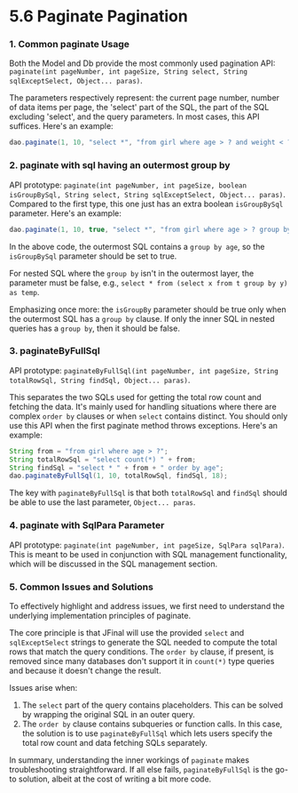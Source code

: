 # 5.6 Paginate Pagination

### 1. Common paginate Usage

Both the Model and Db provide the most commonly used pagination API: `paginate(int pageNumber, int pageSize, String select, String sqlExceptSelect, Object... paras)`. 

The parameters respectively represent: the current page number, number of data items per page, the 'select' part of the SQL, the part of the SQL excluding 'select', and the query parameters. In most cases, this API suffices. Here's an example:

```java
dao.paginate(1, 10, "select *", "from girl where age > ? and weight < ?", 18, 50);
```

### 2. paginate with sql having an outermost group by

API prototype: `paginate(int pageNumber, int pageSize, boolean isGroupBySql, String select, String sqlExceptSelect, Object... paras)`. Compared to the first type, this one just has an extra boolean `isGroupBySql` parameter. Here's an example:

```java
dao.paginate(1, 10, true, "select *", "from girl where age > ? group by age", 18);
```

In the above code, the outermost SQL contains a `group by age`, so the `isGroupBySql` parameter should be set to true.

For nested SQL where the `group by` isn't in the outermost layer, the parameter must be false, e.g., `select * from (select x from t group by y) as temp`.

Emphasizing once more: the `isGroupBy` parameter should be true only when the outermost SQL has a `group by` clause. If only the inner SQL in nested queries has a `group by`, then it should be false.

### 3. paginateByFullSql

API prototype: `paginateByFullSql(int pageNumber, int pageSize, String totalRowSql, String findSql, Object... paras)`. 

This separates the two SQLs used for getting the total row count and fetching the data. It's mainly used for handling situations where there are complex `order by` clauses or when `select` contains distinct. You should only use this API when the first paginate method throws exceptions. Here's an example:

```java
String from = "from girl where age > ?";
String totalRowSql = "select count(*) " + from;
String findSql = "select * " + from + " order by age";
dao.paginateByFullSql(1, 10, totalRowSql, findSql, 18);
```

The key with `paginateByFullSql` is that both `totalRowSql` and `findSql` should be able to use the last parameter, `Object... paras`. 

### 4. paginate with SqlPara Parameter

API prototype: `paginate(int pageNumber, int pageSize, SqlPara sqlPara)`. This is meant to be used in conjunction with SQL management functionality, which will be discussed in the SQL management section.

### 5. Common Issues and Solutions

To effectively highlight and address issues, we first need to understand the underlying implementation principles of paginate. 

The core principle is that JFinal will use the provided `select` and `sqlExceptSelect` strings to generate the SQL needed to compute the total rows that match the query conditions. The `order by` clause, if present, is removed since many databases don't support it in `count(*)` type queries and because it doesn't change the result.

Issues arise when:

1. The `select` part of the query contains placeholders. This can be solved by wrapping the original SQL in an outer query.
2. The `order by` clause contains subqueries or function calls. In this case, the solution is to use `paginateByFullSql` which lets users specify the total row count and data fetching SQLs separately.

In summary, understanding the inner workings of `paginate` makes troubleshooting straightforward. If all else fails, `paginateByFullSql` is the go-to solution, albeit at the cost of writing a bit more code.